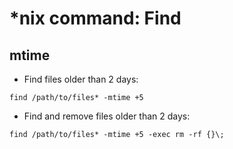 # *nix command: Find

## mtime

* Find files older than 2 days:

`find /path/to/files* -mtime +5`

* Find and remove files older than 2 days:

`find /path/to/files* -mtime +5 -exec rm -rf {}\;`
